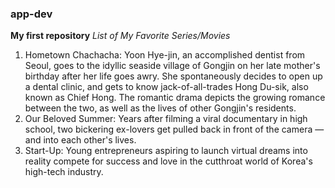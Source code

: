 ### app-dev
**My first repository**
*List of My Favorite Series/Movies*
1. Hometown Chachacha: Yoon Hye-jin, an accomplished dentist from Seoul, goes to the idyllic seaside village of Gongjin on her late mother's birthday after her life goes awry. She spontaneously decides to open up a dental clinic, and gets to know jack-of-all-trades Hong Du-sik, also known as Chief Hong. The romantic drama depicts the growing romance between the two, as well as the lives of other Gongjin's residents.
2. Our Beloved Summer: Years after filming a viral documentary in high school, two bickering ex-lovers get pulled back in front of the camera — and into each other's lives.
3. Start-Up: Young entrepreneurs aspiring to launch virtual dreams into reality compete for success and love in the cutthroat world of Korea's high-tech industry.
